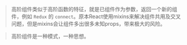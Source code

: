 > 高阶组件类似于高阶函数的特征，就是已组件作为参数，返回一个新的组件，例如 `Redux` 的 `connect`。原本React使用mixins来解决组件共用及交叉问题，但是mixins会让组件多出很多未知props，带来极大的风险。

> 高阶组件是一种模式，一种思想。
